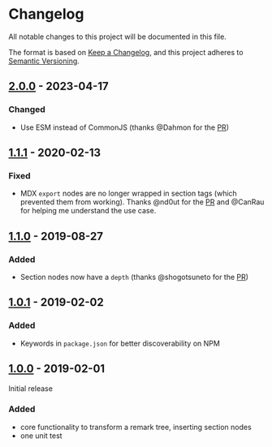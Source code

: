 # Changelog
All notable changes to this project will be documented in this file.

The format is based on [Keep a Changelog](https://keepachangelog.com/en/1.0.0/),
and this project adheres to [Semantic Versioning](https://semver.org/spec/v2.0.0.html).

## [2.0.0] - 2023-04-17
### Changed
- Use ESM instead of CommonJS (thanks @Dahmon for the [PR](https://github.com/jake-low/remark-sectionize/pull/12))

## [1.1.1] - 2020-02-13
### Fixed
- MDX `export` nodes are no longer wrapped in section tags (which prevented them from working). Thanks @nd0ut for the [PR](https://github.com/jake-low/remark-sectionize/pull/2) and @CanRau for helping me understand the use case.

## [1.1.0] - 2019-08-27
### Added
- Section nodes now have a `depth` (thanks @shogotsuneto for the [PR](https://github.com/jake-low/remark-sectionize/pull/1))

## [1.0.1] - 2019-02-02
### Added
- Keywords in `package.json` for better discoverability on NPM

## [1.0.0] - 2019-02-01

Initial release

### Added
- core functionality to transform a remark tree, inserting section nodes
- one unit test

[Unreleased]: https://github.com/jake-low/remark-sectionize/compare/v2.0.0...HEAD
[2.0.0]: https://github.com/jake-low/remark-sectionize/compare/v1.1.0...v2.0.0
[1.1.1]: https://github.com/jake-low/remark-sectionize/compare/v1.1.0...v1.1.1
[1.1.0]: https://github.com/jake-low/remark-sectionize/compare/v1.0.1...v1.1.0
[1.0.1]: https://github.com/jake-low/remark-sectionize/compare/v1.0.0...v1.0.1
[1.0.0]: https://github.com/jake-low/remark-sectionize/releases/tag/v1.0.0
